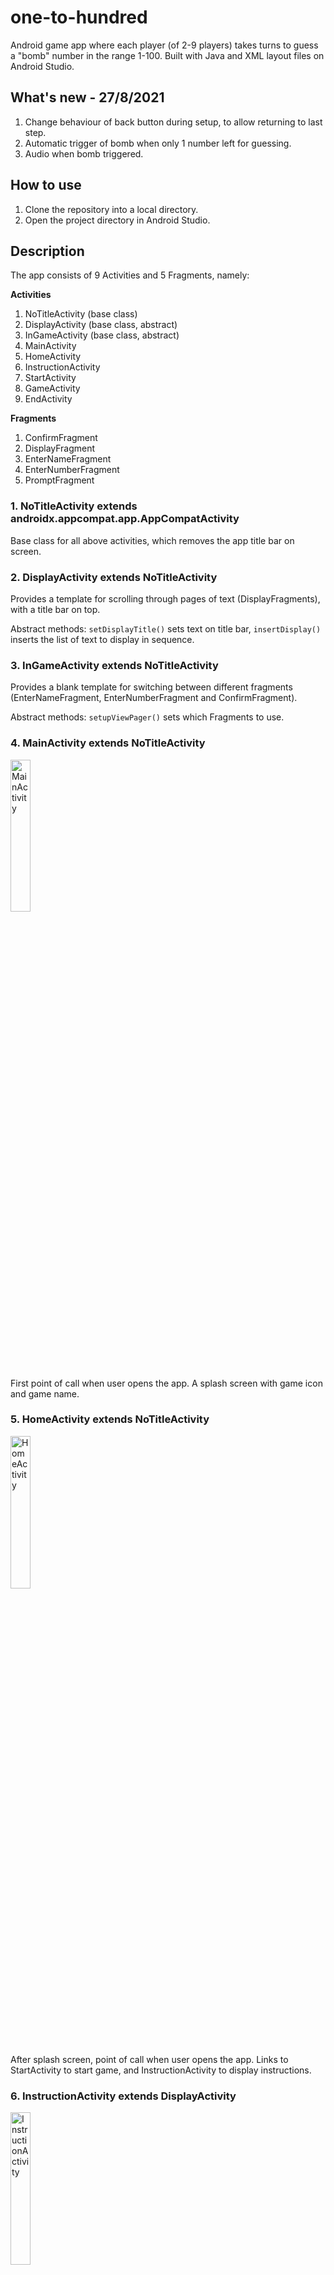 # one-to-hundred
Android game app where each player (of 2-9 players) takes turns to guess a "bomb" number in the range 1-100. Built with Java and XML layout files on Android Studio.

## What's new - 27/8/2021
1. Change behaviour of back button during setup, to allow returning to last step.
2. Automatic trigger of bomb when only 1 number left for guessing.
3. Audio when bomb triggered.

## How to use
1. Clone the repository into a local directory.
2. Open the project directory in Android Studio.

## Description
The app consists of 9 Activities and 5 Fragments, namely:

**Activities**
1. NoTitleActivity (base class)
2. DisplayActivity (base class, abstract)
3. InGameActivity (base class, abstract)
4. MainActivity
5. HomeActivity
6. InstructionActivity
7. StartActivity
8. GameActivity
9. EndActivity

**Fragments**
1. ConfirmFragment
2. DisplayFragment
3. EnterNameFragment
4. EnterNumberFragment
5. PromptFragment

### 1. NoTitleActivity extends androidx.appcompat.app.AppCompatActivity
Base class for all above activities, which removes the app title bar on screen.

### 2. DisplayActivity extends NoTitleActivity
Provides a template for scrolling through pages of text (DisplayFragments), with a title bar on top.

Abstract methods: ```setDisplayTitle()``` sets text on title bar, ```insertDisplay()``` inserts the list of text to display in sequence.

### 3. InGameActivity extends NoTitleActivity
Provides a blank template for switching between different fragments (EnterNameFragment, EnterNumberFragment and ConfirmFragment).

Abstract methods: ```setupViewPager()``` sets which Fragments to use.

### 4. MainActivity extends NoTitleActivity
<img src="https://github.com/adrielyeung/one-to-hundred/blob/main/images/main.PNG" alt="MainActivity" width="25%" height="25%">

First point of call when user opens the app. A splash screen with game icon and game name.

### 5. HomeActivity extends NoTitleActivity
<img src="https://github.com/adrielyeung/one-to-hundred/blob/main/images/home.PNG" alt="HomeActivity" width="25%" height="25%">

After splash screen, point of call when user opens the app. Links to StartActivity to start game, and InstructionActivity to display instructions.

### 6. InstructionActivity extends DisplayActivity
<img src="https://github.com/adrielyeung/one-to-hundred/blob/main/images/instruction.PNG" alt="InstructionActivity" width="25%" height="25%">

A FrameLayout where users can use back and forward buttons to scroll through the instructions.
The "back" button may be used to return to the MainActivity.

### 7. StartActivity extends InGameActivity
Here the 3 Fragments are used in a ViewPager for the setting up of the game:
1. EnterNumberFragment is displayed first, to set up the number of players.
<img src="https://github.com/adrielyeung/one-to-hundred/blob/main/images/start.PNG" alt="StartActivity - EnterNumberFragment" width="25%" height="25%">
2. ConfirmFragment is displayed to prompt confirmation.
<img src="https://github.com/adrielyeung/one-to-hundred/blob/main/images/confirm.PNG" alt="StartActivity - ConfirmFragment" width="25%" height="25%">
3. PromptFragment is displayed to prompt user to pass device to Judge, to start entering names.
<img src="https://github.com/adrielyeung/one-to-hundred/blob/main/images/prompt.PNG" alt="StartActivity - PromptFragment" width="25%" height="25%">
4. EnterNameFragment is displayed to allow each player to input their names, with a dialog to confirm afterwards.
<img src="https://github.com/adrielyeung/one-to-hundred/blob/main/images/name.PNG" alt="StartActivity - EnterNameFragment" width="25%" height="25%">
<img src="https://github.com/adrielyeung/one-to-hundred/blob/main/images/confirm_name_prompt.PNG" alt="StartActivity - EnterNameFragment Prompt" width="25%" height="25%">
The "back" button may be used to return to HomeActivity.

### 8. GameActivity extends InGameActivity
3 Fragments are used in a ViewPager:
1. EnterNumberFragment is displayed for the "Judge" to select the "bomb" number, and for each player to take turns guessing.
<img src="https://github.com/adrielyeung/one-to-hundred/blob/main/images/set_bomb.PNG" alt="GameActivity - EnterNumberFragment (Set up bomb)" width="25%" height="25%">
<img src="https://github.com/adrielyeung/one-to-hundred/blob/main/images/game.PNG" alt="GameActivity - EnterNumberFragment (In Game)" width="25%" height="25%">
2. ConfirmFragment is displayed to prompt confirmation.

3. PromptFragment is displayed to prompt user to pass device to next player.

The "back" button may be used to return to HomeActivity.

### 9. EndActivity extends NoTitleActivity
This is triggered when (1) a player guesses the "bomb" number,

<img src="https://github.com/adrielyeung/one-to-hundred/blob/main/images/end.PNG" alt="EndActivity" width="25%" height="25%">

or when (2) a player is forced to trigger the bomb since there is only 1 number left for guessing.

<img src="https://github.com/adrielyeung/one-to-hundred/blob/main/images/end_forced.PNG" alt="EndActivity" width="25%" height="25%">

## Future developments

